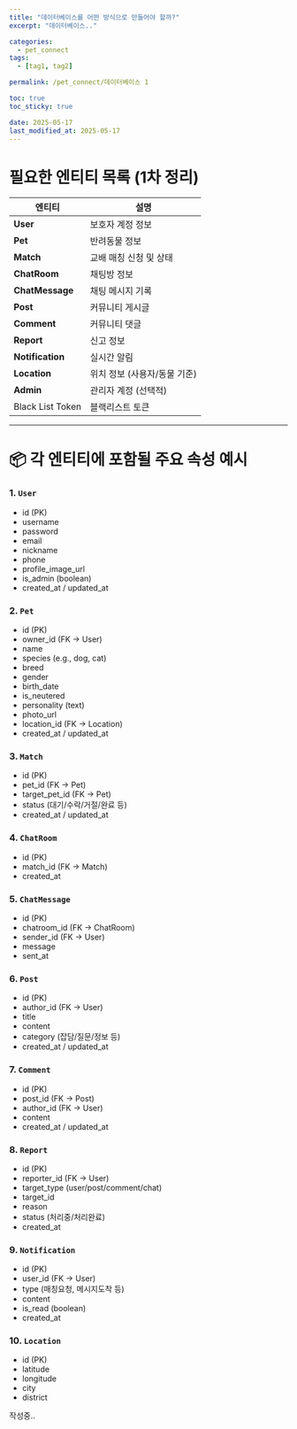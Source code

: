 ```yaml
---
title: "데이터베이스를 어떤 방식으로 만들어야 할까?"
excerpt: "데이터베이스.."

categories:
  - pet_connect
tags:
  - [tag1, tag2]

permalink: /pet_connect/데이터베이스 1

toc: true
toc_sticky: true

date: 2025-05-17
last_modified_at: 2025-05-17
---
```


# 필요한 엔티티 목록 (1차 정리)

| 엔티티 | 설명 |
| --- | --- |
| **User** | 보호자 계정 정보 |
| **Pet** | 반려동물 정보 |
| **Match** | 교배 매칭 신청 및 상태 |
| **ChatRoom** | 채팅방 정보 |
| **ChatMessage** | 채팅 메시지 기록 |
| **Post** | 커뮤니티 게시글 |
| **Comment** | 커뮤니티 댓글 |
| **Report** | 신고 정보 |
| **Notification** | 실시간 알림 |
| **Location** | 위치 정보 (사용자/동물 기준) |
| **Admin** | 관리자 계정 (선택적) |
| Black List Token | 블랙리스트 토큰 |

---

# 📦 각 엔티티에 포함될 주요 속성 예시

### 1. `User`

- id (PK)
- username
- password
- email
- nickname
- phone
- profile_image_url
- is_admin (boolean)
- created_at / updated_at

### 2. `Pet`

- id (PK)
- owner_id (FK → User)
- name
- species (e.g., dog, cat)
- breed
- gender
- birth_date
- is_neutered
- personality (text)
- photo_url
- location_id (FK → Location)
- created_at / updated_at

### 3. `Match`

- id (PK)
- pet_id (FK → Pet)
- target_pet_id (FK → Pet)
- status (대기/수락/거절/완료 등)
- created_at / updated_at

### 4. `ChatRoom`

- id (PK)
- match_id (FK → Match)
- created_at

### 5. `ChatMessage`

- id (PK)
- chatroom_id (FK → ChatRoom)
- sender_id (FK → User)
- message
- sent_at

### 6. `Post`

- id (PK)
- author_id (FK → User)
- title
- content
- category (잡담/질문/정보 등)
- created_at / updated_at

### 7. `Comment`

- id (PK)
- post_id (FK → Post)
- author_id (FK → User)
- content
- created_at / updated_at

### 8. `Report`

- id (PK)
- reporter_id (FK → User)
- target_type (user/post/comment/chat)
- target_id
- reason
- status (처리중/처리완료)
- created_at

### 9. `Notification`

- id (PK)
- user_id (FK → User)
- type (매칭요청, 메시지도착 등)
- content
- is_read (boolean)
- created_at

### 10. `Location`

- id (PK)
- latitude
- longitude
- city
- district

작성중..